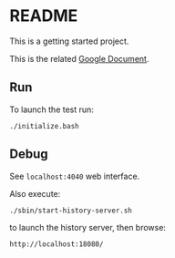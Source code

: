 # README

This is a getting started project.

This is the related [Google Document](https://docs.google.com/document/d/1WabuGFxK-q99DzRwHCFCcCJoot6VrFjJtFZ3CVG7j-U/edit).

## Run

To launch the test run: 
```
./initialize.bash
```

## Debug

See `localhost:4040` web interface.

Also execute: 

```
./sbin/start-history-server.sh
```
to launch the history server, then browse: 

```
http://localhost:18080/
```


